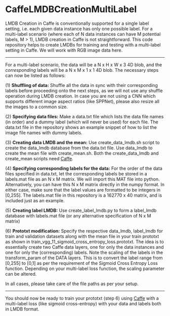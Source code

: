 # CaffeLMDBCreationMultiLabel
LMDB Creation in Caffe is conventionally supported for a single label setting, i.e. each given data instance has only one possible label. For a multi-label scenario (where each of N data instances can have M potential labels, M > 1), LMDB creation in Caffe is not straightforward. This code repository helps to create LMDBs for training and testing with a multi-label setting in Caffe. We will work with RGB image data here. 

-------------------------------
For a multi-label scenario, the data will be a N x H x W x 3 4D blob, and the *corresponding* labels will be a N x M x 1 x 1 4D blob. The necessary steps can now be listed as follows: 

(1) **Shuffling of data:** Shuffle all the data in sync with their corresponding labels before proceeding onto the next steps, as we will not use any shuffle operation during LMDB creation. In case you are not using a CNN which supports different image aspect ratios (like SPPNet), please also resize all the images to a common size. 

(2) **Specifying data files:** Make a data.txt file which lists the data file names (in order) and a dummy label (which will never be used) for each file. The data.txt file in the repository shows an example snippet of how to list the image file names with dummy labels. 

(3) **Creating data LMDB and the mean:** Use create_data_lmdb.sh script to create the data_lmdb database from the data.txt file. Use data_lmdb to create the mean file with create_mean.sh. Both the create_data_lmdb and create_mean scripts need [Caffe](https://github.com/BVLC/caffe). 

(4) **Specifying corresponding labels for the data:** For the order of the data files specified in data.txt, let the corresponding labels be stored in a labels.mat file as an N x M matrix. We will import this MAT file into python. Alternatively, you can have this N x M matrix directly in the numpy format. In either case, make sure that the label values are formatted to be integers in [0,255]. The labels.mat file in this repository is a 162770 x 40 matrix, and is included just as an example.

(5) **Creating label LMDB:** Use create_label_lmdb.py to form a label_lmdb database with labels.mat file (or any alternative specification of N x M matrix)

(6) **Prototxt modification:** Specify the respective data_lmdb, label_lmdb for train and validation datasets along with the mean file in your train prototxt as shown in train_vgg_11_sigmoid_cross_entropy_loss.prototxt. The idea is to essentially create two Caffe data layers, one for only the data instances and one for only the (corresponding) labels. Note the scaling of the labels in the transform_param of the DATA layers. This is to convert the label range from [0,255] to [0,1] as per the requirement of the Sigmoid Cross Entropy Loss function. Depending on your multi-label loss function, the scaling parameter can be altered. 

In all cases, please take care of the file paths as per your setup. 

-------------------------------
You should now be ready to train your prototxt (step 6) using [Caffe](https://github.com/BVLC/caffe) with a multi-label loss (like sigmoid cross-entropy) with your data and labels both in LMDB format. 
